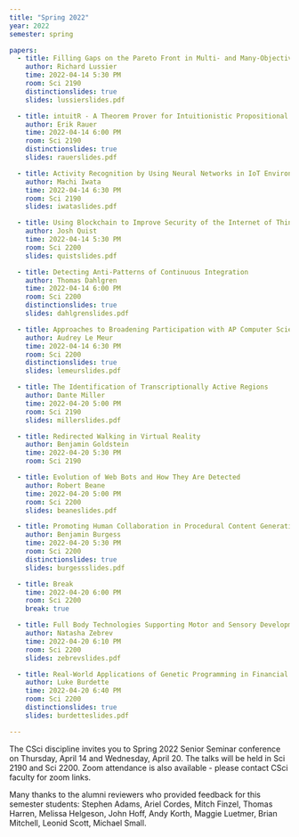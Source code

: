 ```yaml
---
title: "Spring 2022"
year: 2022
semester: spring

papers:
  - title: Filling Gaps on the Pareto Front in Multi- and Many-Objective Optimization
    author: Richard Lussier
    time: 2022-04-14 5:30 PM
    room: Sci 2190
    distinctionslides: true
    slides: lussierslides.pdf

  - title: intuitR - A Theorem Prover for Intuitionistic Propositional Logic
    author: Erik Rauer
    time: 2022-04-14 6:00 PM
    room: Sci 2190
    distinctionslides: true
    slides: rauerslides.pdf

  - title: Activity Recognition by Using Neural Networks in IoT Environment
    author: Machi Iwata
    time: 2022-04-14 6:30 PM
    room: Sci 2190
    slides: iwataslides.pdf

  - title: Using Blockchain to Improve Security of the Internet of Things
    author: Josh Quist
    time: 2022-04-14 5:30 PM
    room: Sci 2200
    slides: quistslides.pdf

  - title: Detecting Anti-Patterns of Continuous Integration
    author: Thomas Dahlgren
    time: 2022-04-14 6:00 PM
    room: Sci 2200
    distinctionslides: true
    slides: dahlgrenslides.pdf

  - title: Approaches to Broadening Participation with AP Computer Science Principles
    author: Audrey Le Meur
    time: 2022-04-14 6:30 PM
    room: Sci 2200
    distinctionslides: true
    slides: lemeurslides.pdf

  - title: The Identification of Transcriptionally Active Regions
    author: Dante Miller
    time: 2022-04-20 5:00 PM
    room: Sci 2190
    slides: millerslides.pdf

  - title: Redirected Walking in Virtual Reality
    author: Benjamin Goldstein
    time: 2022-04-20 5:30 PM
    room: Sci 2190

  - title: Evolution of Web Bots and How They Are Detected
    author: Robert Beane
    time: 2022-04-20 5:00 PM
    room: Sci 2200
    slides: beaneslides.pdf

  - title: Promoting Human Collaboration in Procedural Content Generation Tools for Game Development
    author: Benjamin Burgess
    time: 2022-04-20 5:30 PM
    room: Sci 2200
    distinctionslides: true
    slides: burgessslides.pdf

  - title: Break
    time: 2022-04-20 6:00 PM
    room: Sci 2200
    break: true

  - title: Full Body Technologies Supporting Motor and Sensory Development in Children
    author: Natasha Zebrev
    time: 2022-04-20 6:10 PM
    room: Sci 2200
    slides: zebrevslides.pdf

  - title: Real-World Applications of Genetic Programming in Financial Trading
    author: Luke Burdette
    time: 2022-04-20 6:40 PM
    room: Sci 2200
    distinctionslides: true
    slides: burdetteslides.pdf

---
```


The CSci discipline invites you to Spring 2022 Senior Seminar conference on
Thursday, April 14 and Wednesday, April 20.
The talks will be held in Sci 2190 and Sci 2200. 
Zoom attendance is also available - please contact CSci faculty for zoom links.  

Many thanks to the alumni reviewers who provided feedback for this semester students: Stephen Adams, Ariel Cordes, 
Mitch Finzel, Thomas Harren, Melissa Helgeson, John Hoff, Andy Korth, Maggie Luetmer, Brian Mitchell, Leonid Scott,
Michael Small. 







